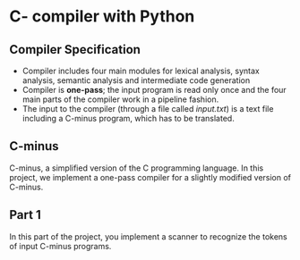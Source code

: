# C- compiler with Python

## Compiler Specification

- Compiler includes four main modules for lexical analysis, syntax analysis, semantic analysis and intermediate code generation
- Compiler is __one-pass__; the input program is read only once and the four main parts of the compiler work in a pipeline fashion.
- The input to the compiler (through a file called _input.txt_) is a text file including a C-minus program, which has to be translated.

## C-minus

C-minus, a simplified version of the C programming language. In this project, we implement a one-pass compiler for a slightly modified version of C-minus.

## Part 1

In this part of the project, you implement a scanner to recognize the tokens of input C-minus programs.

